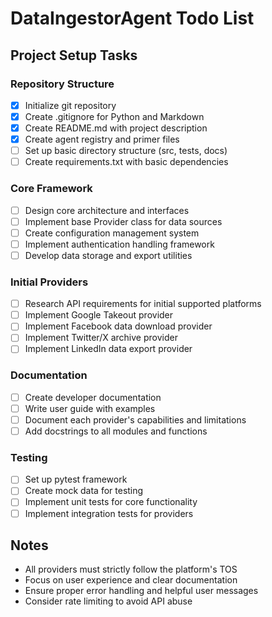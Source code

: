 # DataIngestorAgent Todo List
<!-- Updated: 2023-05-28T14:38:25Z -->

## Project Setup Tasks

### Repository Structure

- [x] Initialize git repository
- [x] Create .gitignore for Python and Markdown
- [x] Create README.md with project description
- [x] Create agent registry and primer files
- [ ] Set up basic directory structure (src, tests, docs)
- [ ] Create requirements.txt with basic dependencies

### Core Framework

- [ ] Design core architecture and interfaces
- [ ] Implement base Provider class for data sources
- [ ] Create configuration management system
- [ ] Implement authentication handling framework
- [ ] Develop data storage and export utilities

### Initial Providers

- [ ] Research API requirements for initial supported platforms
- [ ] Implement Google Takeout provider
- [ ] Implement Facebook data download provider
- [ ] Implement Twitter/X archive provider
- [ ] Implement LinkedIn data export provider

### Documentation

- [ ] Create developer documentation
- [ ] Write user guide with examples
- [ ] Document each provider's capabilities and limitations
- [ ] Add docstrings to all modules and functions

### Testing

- [ ] Set up pytest framework
- [ ] Create mock data for testing
- [ ] Implement unit tests for core functionality
- [ ] Implement integration tests for providers

## Notes

- All providers must strictly follow the platform's TOS
- Focus on user experience and clear documentation
- Ensure proper error handling and helpful user messages
- Consider rate limiting to avoid API abuse
